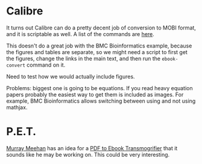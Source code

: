 # Calibre

It turns out Calibre can do a pretty decent job of conversion to MOBI format,
and it is scriptable as well. A list of the commands are [here](http://manual.calibre-ebook.com/cli/cli-index.html). 

This doesn't do a great job with the BMC Bioinformatics example, because the 
figures and tables are separate, so we might need a script to first get the 
figures, change the links in the main text, and then run the `ebook-convert`
command on it.

Need to test how we would actually include figures.

Problems: biggest one is going to be equations. If you read heavy equation
papers probably the easiest way to get them is included as images. For example, 
BMC Bioinformatics allows switching between using and not using mathjax.

# P.E.T.

[Murray Meehan](http://murraymeehan.blogspot.com) has an idea for a [PDF to 
Ebook Transmogrifier](http://murraymeehan.blogspot.com/2012/06/pet-pdf-to-ebook-transmogrifier.html) that it sounds like he may be working on. This could be
very interesting.



